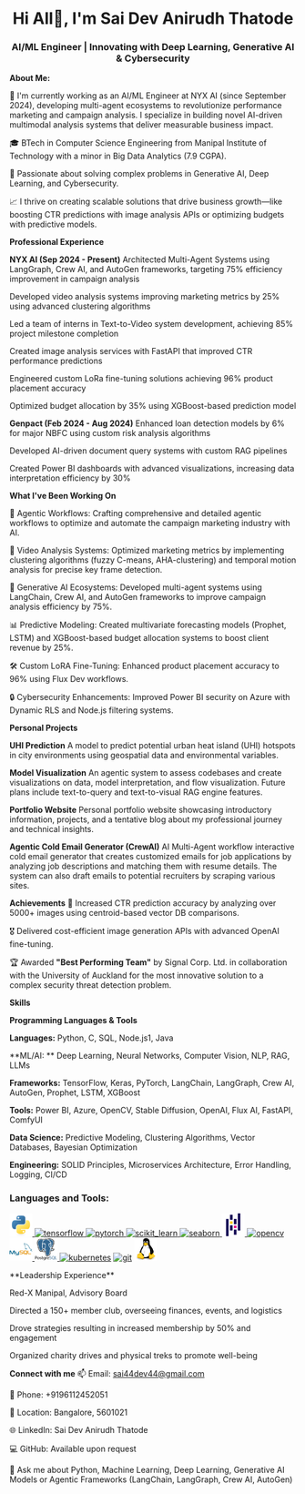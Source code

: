 <h1 align="center">Hi All👋, I'm Sai Dev Anirudh Thatode</h1> <h3 align="center">AI/ML Engineer | Innovating with Deep Learning, Generative AI & Cybersecurity</h3>

**About Me:**

🔭 I'm currently working as an AI/ML Engineer at NYX AI (since September 2024), developing multi-agent ecosystems to revolutionize performance marketing and campaign analysis. I specialize in building novel AI-driven multimodal analysis systems that deliver measurable business impact.

🎓 BTech in Computer Science Engineering from Manipal Institute of Technology with a minor in Big Data Analytics (7.9 CGPA).

🌟 Passionate about solving complex problems in Generative AI, Deep Learning, and Cybersecurity.

📈 I thrive on creating scalable solutions that drive business growth—like boosting CTR predictions with image analysis APIs or optimizing budgets with predictive models.

**Professional Experience**

**NYX AI (Sep 2024 - Present)**
Architected Multi-Agent Systems using LangGraph, Crew AI, and AutoGen frameworks, targeting 75% efficiency improvement in campaign analysis

Developed video analysis systems improving marketing metrics by 25% using advanced clustering algorithms

Led a team of interns in Text-to-Video system development, achieving 85% project milestone completion

Created image analysis services with FastAPI that improved CTR performance predictions

Engineered custom LoRa fine-tuning solutions achieving 96% product placement accuracy

Optimized budget allocation by 35% using XGBoost-based prediction model

**Genpact (Feb 2024 - Aug 2024)**
Enhanced loan detection models by 6% for major NBFC using custom risk analysis algorithms

Developed AI-driven document query systems with custom RAG pipelines

Created Power BI dashboards with advanced visualizations, increasing data interpretation efficiency by 30%

**What I've Been Working On**

🤖 Agentic Workflows: Crafting comprehensive and detailed agentic workflows to optimize and automate the campaign marketing industry with AI.

🚀 Video Analysis Systems: Optimized marketing metrics by implementing clustering algorithms (fuzzy C-means, AHA-clustering) and temporal motion analysis for precise key frame detection.

🤖 Generative AI Ecosystems: Developed multi-agent systems using LangChain, Crew AI, and AutoGen frameworks to improve campaign analysis efficiency by 75%.

📊 Predictive Modeling: Created multivariate forecasting models (Prophet, LSTM) and XGBoost-based budget allocation systems to boost client revenue by 25%.

🛠️ Custom LoRA Fine-Tuning: Enhanced product placement accuracy to 96% using Flux Dev workflows.

🔒 Cybersecurity Enhancements: Improved Power BI security on Azure with Dynamic RLS and Node.js filtering systems.

**Personal Projects**

**UHI Prediction**
A model to predict potential urban heat island (UHI) hotspots in city environments using geospatial data and environmental variables.

**Model Visualization**
An agentic system to assess codebases and create visualizations on data, model interpretation, and flow visualization. Future plans include text-to-query and text-to-visual RAG engine features.

**Portfolio Website**
Personal portfolio website showcasing introductory information, projects, and a tentative blog about my professional journey and technical insights.

**Agentic Cold Email Generator (CrewAI)**
AI Multi-Agent workflow interactive cold email generator that creates customized emails for job applications by analyzing job descriptions and matching them with resume details. The system can also draft emails to potential recruiters by scraping various sites.

**Achievements**
🥇 Increased CTR prediction accuracy by analyzing over 5000+ images using centroid-based vector DB comparisons.

🎖️ Delivered cost-efficient image generation APIs with advanced OpenAI fine-tuning.

🏆 Awarded **"Best Performing Team"** by Signal Corp. Ltd. in collaboration with the University of Auckland for the most innovative solution to a complex security threat detection problem.

**Skills**

**Programming Languages & Tools**

**Languages:** Python, C, SQL, Node.js1, Java

**ML/AI: ** Deep Learning, Neural Networks, Computer Vision, NLP, RAG, LLMs

**Frameworks:** TensorFlow, Keras, PyTorch, LangChain, LangGraph, Crew AI, AutoGen, Prophet, LSTM, XGBoost

**Tools:** Power BI, Azure, OpenCV, Stable Diffusion, OpenAI, Flux AI, FastAPI, ComfyUI

**Data Science:** Predictive Modeling, Clustering Algorithms, Vector Databases, Bayesian Optimization

**Engineering:** SOLID Principles, Microservices Architecture, Error Handling, Logging, CI/CD

<h3 align="left">Languages and Tools:</h3> <p align="left"> <a href="https://www.python.org" target="_blank" rel="noreferrer"> <img src="https://raw.githubusercontent.com/devicons/devicon/master/icons/python/python-original.svg" alt="python" width="40" height="40"/> </a> <a href="https://www.tensorflow.org" target="_blank" rel="noreferrer"> <img src="https://www.vectorlogo.zone/logos/tensorflow/tensorflow-icon.svg" alt="tensorflow" width="40" height="40"/> </a> <a href="https://pytorch.org/" target="_blank" rel="noreferrer"> <img src="https://www.vectorlogo.zone/logos/pytorch/pytorch-icon.svg" alt="pytorch" width="40" height="40"/> </a> <a href="https://scikit-learn.org/" target="_blank" rel="noreferrer"> <img src="https://upload.wikimedia.org/wikipedia/commons/0/05/Scikit_learn_logo_small.svg" alt="scikit_learn" width="40" height="40"/> </a> <a href="https://seaborn.pydata.org/" target="_blank" rel="noreferrer"> <img src="https://seaborn.pydata.org/_images/logo-mark-lightbg.svg" alt="seaborn" width="40" height="40"/> </a> <a href="https://pandas.pydata.org/" target="_blank" rel="noreferrer"> <img src="https://raw.githubusercontent.com/devicons/devicon/2ae2a900d2f041da66e950e4d48052658d850630/icons/pandas/pandas-original.svg" alt="pandas" width="40" height="40"/> </a> <a href="https://opencv.org/" target="_blank" rel="noreferrer"> <img src="https://www.vectorlogo.zone/logos/opencv/opencv-icon.svg" alt="opencv" width="40" height="40"/> </a> <a href="https://www.mysql.com/" target="_blank" rel="noreferrer"> <img src="https://raw.githubusercontent.com/devicons/devicon/master/icons/mysql/mysql-original-wordmark.svg" alt="mysql" width="40" height="40"/> </a> <a href="https://www.postgresql.org/" target="_blank" rel="noreferrer"> <img src="https://raw.githubusercontent.com/devicons/devicon/master/icons/postgresql/postgresql-original-wordmark.svg" alt="postgresql" width="40" height="40"/> </a> <a href=https://kubernetes.io target="_blank"><img src=https://www.vectorlogo.zone/logos/kubernetes/kubernetes-icon.svg alt=kubernetes width=40 height=40/></a> <a href=https://git-scm.com target=_blank><img src=https://www.vectorlogo.zone/logos/git-scm/git-scm-icon.svg alt=git width=40 height=40/></a> <a href=https://www.linux.org/ target=_blank><img src=https://raw.githubusercontent.com/devicons/devicon/master/icons/linux/linux-original.svg alt=linux width=40 height=40/></a> </p>
**Leadership Experience**

Red-X Manipal, Advisory Board

Directed a 150+ member club, overseeing finances, events, and logistics

Drove strategies resulting in increased membership by 50% and engagement

Organized charity drives and physical treks to promote well-being

**Connect with me**
📫 Email: sai44dev44@gmail.com

📱 Phone: +9196112452051

📍 Location: Bangalore, 5601021

🌐 LinkedIn: Sai Dev Anirudh Thatode

💻 GitHub: Available upon request

💬 Ask me about Python, Machine Learning, Deep Learning, Generative AI Models or Agentic Frameworks (LangChain, LangGraph, Crew AI, AutoGen)
